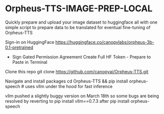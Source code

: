 # Orpheus-TTS-IMAGE-PREP-LOCAL
Quickly prepare and upload your image dataset to huggingface all with one simple script to prepare data to be translated for eventual fine-tuning of Orpheus-TTS

Sign-in on HuggingFace
https://huggingface.co/canopylabs/orpheus-3b-0.1-pretrained
  - Sign Gated Permission Agreement
Create Full HF Token - Prepare to Paste in Terminal

Clone this repo
git clone https://github.com/canopyai/Orpheus-TTS.git

Navigate and install packages
cd Orpheus-TTS && pip install orpheus-speech # uses vllm under the hood for fast inference

vllm pushed a slightly buggy version on March 18th so some bugs are being resolved by reverting to pip install vllm==0.7.3 after pip install orpheus-speech

